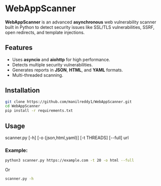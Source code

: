 # WebAppScanner

**WebAppScanner** is an advanced **asynchronous** web vulnerability scanner built in Python to detect security issues like SSL/TLS vulnerabilities, SSRF, open redirects, and template injections.

## Features
- Uses **asyncio** and **aiohttp** for high performance.
- Detects multiple security vulnerabilities.
- Generates reports in **JSON**, **HTML**, and **YAML** formats.
- Multi-threaded scanning.

## Installation
```bash
git clone https://github.com/manilreddy1/WebAppScanner.git
cd WebAppScanner
pip install -r requirements.txt
```
## Usage

scanner.py [-h] [-o {json,html,yaml}] [-t THREADS] [--full] url

### Example: 
```bash
python3 scanner.py https://example.com -t 20 -o html --full
```

Or 
```bash
scanner.py -h
